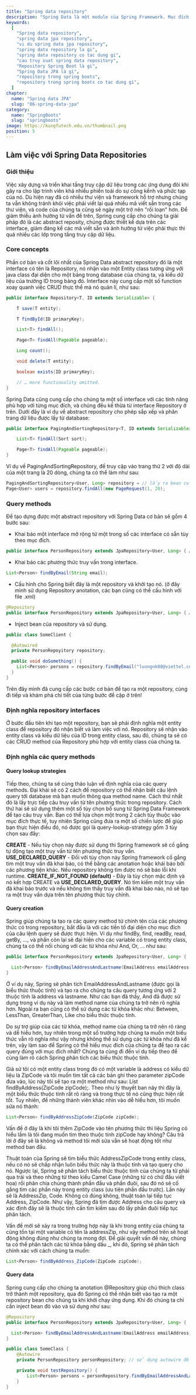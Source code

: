 ```yaml
---
title: "Spring data repository"
description: "Spring Data là một module của Spring Framework. Mục đích của Spring Data JPA là giảm thiểu việc thực hiện quá nhiều bước để có thể implement được JPA."
keywords:
  [
    "Spring data repository",
    "spring data jpa repository",
    "vi du spring data jpa repository",
    "spring data repository la gi",
    "spring data repository co tac dung gi",
    "cau truy xuat spring data repository",
    "Repository Spring Boot là gì",
    "Spring Data JPA là gì",
    "repository trong spring boots",
    "repository trong spring boots co tac dung gi",
  ]
chapter:
  name: "Spring data JPA"
  slug: "06-spring-data-jpa"
category:
  name: "SpringBoots"
  slug: "springboots"
image: https://kungfutech.edu.vn/thumbnail.png
position: 5
---
```


## Làm việc với Spring Data Repositories

### Giới thiệu

Việc xây dựng và triển khai tầng truy cập dữ liệu trong các ứng dụng đôi khi gây ra cho lập trình viên khá nhiều phiền toái do sự cồng kềnh và phức tạp của nó. Dù hiện nay đã có nhiều thư viện và framework hỗ trợ nhưng chúng ta vẫn không tránh khỏi việc phải viết lại quá nhiều mã viết sẵn trong các thư viện, và code của chúng ta cũng sẽ ngày một trở nên "rối loạn" hơn. Để giảm thiểu ảnh hưởng từ vấn đề trên, Spring cung cấp cho chúng ta giải pháp đó là các abstract reposity, chúng được thiết kế dựa trên các interface, giảm đáng kể các mã viết sẵn và ảnh hưởng từ việc phải thực thi quá nhiều các lớp trong tầng truy cập dữ liệu.

### Core concepts

Phần cơ bản và cốt lõi nhất của Spring Data abstract repository đó là một interface có tên là Repository, nó nhận vào một Entity class tương ứng với java class đại diện cho một bảng trong database của chúng ta, và kiểu dữ liệu của trường ID trong bảng đó. Interface này cung cấp một số function xoay quanh việc CRUD thực thể mà nó quản lí, như sau:

```java
public interface Repository<T, ID extends Serializable> {

    T save(T entity);

    T findById(ID primaryKey);

    List<T> findAll();

    Page<T> findAll(Pageable pageable);

    Long count();

    void delete(T entity);

    boolean exists(ID primaryKey);

    // … more functionality omitted.
}

```

Spring Data cũng cung cấp cho chúng ta một số interface với các tính năng phù hợp với từng mục đích, và chúng đều kế thừa từ interface Repository ở trên. Dưới đây là ví dụ về abstract repository cho phép sắp xếp và phân trang dữ liệu được lấy từ database:

```java
public interface PagingAndSortingRepository<T, ID extends Serializable> extends Repository<T, ID> {

    List<T> findAll(Sort sort);

    Page<T> findAll(Pageable pageable);
}

```

Ví dụ về PagingAndSortingRepository, để truy cập vào trang thứ 2 với độ dài của một trang là 20 dòng, chúng ta có thể làm như sau:

```java
PagingAndSortingRepository<User, Long> repository = // lấy ra bean của repository
Page<User> users = repository.findAll(new PageRequest(1, 20);
```

### Query methods

Để tạo dựng được một abstract repository với Spring Data cơ bản sẽ gồm 4 bước sau:

- Khai báo một interface mở rộng từ một trong số các interface có sẵn tùy theo mục đích.

```java
public interface PersonRepository extends JpaRepository<User, Long> { … }
```

- Khai báo các phương thức truy vấn trong interface.

```java
List<Person> findByEmail(String email);
```

- Cấu hình cho Spring biết đây là một repository và khởi tạo nó. (ở đây mình sử dụng Repository anotation, các bạn cũng có thể cấu hình với file .xml)

```java
@Repository
public interface PersonRepository extends JpaRepository<User, Long> { … }
```

- Inject bean của repository và sử dụng.

```java
public class SomeClient {

  @Autowired
  private PersonRepoyitory repository;

  public void doSomething() {
    List<Person> persons = repository.findByEmail("luongnk08@viettel.com.vn");
  }
}
```

Trên đây mình đã cung cấp các bước cơ bản để tạo ra một repository, cùng đi tiếp và khám phá chi tiết của từng bước đề cập ở trên!

### Định nghĩa repository interfaces

Ở bước đầu tiên khi tạo một repository, bạn sẽ phải định nghĩa một entity class để repository đó nhận biết và làm việc với nó. Repository sẽ nhận vào entity class và kiểu dữ liệu của ID trong entity class, sau đó, chúng ta sẽ có các CRUD method của Repository phù hợp với entity class của chúng ta.

### Định nghĩa các query methods

#### Query lookup strategies

Tiếp theo, chúng ta sẽ cùng thảo luận về định nghĩa của các query methods. Đại khái sẽ có 2 cách để repository có thể nhận biết câu lệnh query tới database mà bạn muốn thông qua method name. Cách thứ nhất đó là lấy trực tiếp câu truy vấn từ tên phương thức trong repository. Cách thứ hai sẽ sử dụng thêm một số tùy chọn bổ sung từ Spring Data Framework để tạo câu truy vấn. Bạn có thể lựa chọn một trong 2 cách tùy thuộc vào mục đích thực tế, tuy nhiên Spring cũng đưa ra một số chiến lược để giúp bạn thực hiện điều đó, nó được gọi là query-lookup-strategy gồm 3 tùy chọn sau đây:

**CREATE** - Nếu tùy chọn này được sử dụng thì Spring framework sẽ cố gắng tự động tạo một truy vấn từ tên phương thức truy vấn.
**USE_DECLARED_QUERY** - Đối với tùy chọn này Spring framework cố gắng tìm một truy vấn đã khai báo, có thể bằng các anotation hoặc khái báo bởi các phương tiện khác. Nếu repository không tìm được nó sẽ báo lỗi khi runtime.
**CREATE_IF_NOT_FOUND (default)** - Đây là tùy chọn mặc định và nó kết hợp CREATE và **USE_DECLARED_QUERY**. Nó tìm kiếm một truy vấn đã khai báo trước và nếu không tìm thấy truy vấn đã khai báo nào, nó sẽ tạo ra một truy vấn dựa trên tên phương thức tùy chỉnh.

#### Query creation

Spring giúp chúng ta tạo ra các query method từ chính tên của các phương thức có trong repository, bắt đầu là với các tiền tố đại diện cho mục đích của câu lệnh query sẽ được thực hiện. Ví dụ như findBy, find, readBy, read, getBy, ..., và phần còn lại sẽ đại hiện cho các variable có trong entity class, chúng ta có thể nối chúng với các từ khóa như And, Or, ... như sau:

```java
public interface PersonRepository extends JpaRepository<User, Long> {

  List<Person> findByEmailAddressAndLastname(EmailAddress emailAddress, String lastname);
}
```

Ở ví dụ này, Spring sẽ phân tích EmailAddressAndLastname (được gọi là biểu thức thuộc tính) và tạo ra cho chúng ta câu query tương ứng với 2 thuộc tính là address và lastname. Như các bạn đã thấy, And đã được sử dụng trong ví dụ này và làm method name của chúng ta trở nên rõ nghĩa hơn. Ngoài ra bạn cũng có thể sử dụng các từ khóa khác như: Between, LessThan, GreaterThan, Like cho biểu thức thuộc tính.

Do sự trợ giúp của các từ khóa, method name của chúng ta trở nên rõ ràng và dễ hiểu hơn, tuy nhiên trong một số trường hợp chúng ta muốn một biểu thức vẫn rõ nghĩa như vậy nhưng không thể sử dụng các từ khóa như đã kể trên, vậy làm sao để Spring có thể hiểu mục đích của chúng ta để tạo ra các query đúng với mục đích nhất? Chúng ta cùng đi đến ví dụ tiếp theo để cùng làm rõ cách Spring phân tích các biểu thức thuộc tính.

Giả sử tôi có một entity class trong đó có một variable là address có kiểu dữ liệu là ZipCode và tôi muốn tìm tất cả các bản ghi theo parameter zipCode đưa vào, lúc này tôi sẽ tạo ra một method như sau: List<Person> findByAddress(ZipCode zipCode);. Theo như lý thuyết ban nãy thì đây là một biểu thức thuộc tính rất rõ ràng và trong thực tế nó cũng thực hiện rất tốt. Tuy nhiên, để những thành viên khác nhìn vào dễ hiểu hơn, tôi muốn sửa nó thành:

```java
List<Person> findByAddressZipCode(ZipCode zipCode);
```

Vấn đề ở đây là khi tôi thêm ZipCode vào tên phương thức thì liệu Spring có hiểu lầm là tôi đang muốn tìm theo thuộc tính zipCode hay không? Câu trả lời ở đây sẽ là không và method tôi mới sửa vẫn sẽ hoạt động tốt như method ban đầu.

Thuật toán của Spring sẽ tìm biểu thức AddressZipCode trong entity class, nếu có nó sẽ chấp nhận luôn biểu thức này là thuộc tính và tạo query cho nó. Ngược lại, Spring sẽ phân tách biểu thức thuộc tính của chúng ta từ phải qua trái và theo những từ theo kiểu Camel Case (những từ có chữ đầu viết hoa) rồi phân chia chúng thành phần đầu và phần đuôi, sau đó nó sẽ cố gắng tìm các phần này trong entity class (ưu tiên phần đầu trước). Lần này sẽ là AddressZip, Code. Không có đúng không, thuật toán lại tiếp tục Address, ZipCode. Như vậy, Spring đã tìm được Address cho câu query và xác định đây sẽ là thuộc tính cần tìm kiếm sau đó lấy phần đuôi tiếp tục phân tách.

Vấn đề mới sẽ xảy ra trong trường hợp này là khi trong entity của chúng ta cũng tồn tại một variable có tên là addressZip, như vậy method trên sẽ hoạt động không đúng như chúng ta mong đợi. Để giải quyết vấn đề này, chúng ta có thể phân tách các từ khóa bằng dấu \_, khi đó, Spring sẽ phân tách chính xác với cách chúng ta muốn:

```java
List<Person> findByAddress_ZipCode(ZipCode zipCode);
```

#### Query data

Spring cung cấp cho chúng ta anotation @Repository giúp chú thích class trở thành một repository, qua đó Spring có thể nhận biết vào tạo ra một repository bean cho chúng ta khi khởi chạy ứng dụng. Khi đó chúng ta chỉ cần inject bean đó vào và sử dụng như sau:

```java
@Repository
public interface PersonRepository extends JpaRepository<User, Long> {

  List<Person> findByEmailAddressAndLastname(EmailAddress emailAddress, String lastname);
}

public class SomeClass {
    @Autowire
    private PersonRepository personRepository; // sử dụng autowire để inject bean

    private void testRepository() {
        List<Person> persons = personRepository.findByEmailAddressAndLastname("luongnk08@viettel.com.vn", "luong");
    }
}
```
